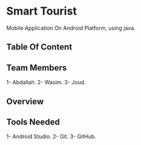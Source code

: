 # Smart Tourist

Mobile Application On Android Platform, using java.  

## Table Of Content

## Team Members

1- Abdallah. 
2- Wasim.
3- Joud.

## Overview


## Tools Needed

1- Android Studio.
2- Git.
3- GitHub.


